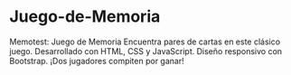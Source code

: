 # Juego-de-Memoria
Memotest: Juego de Memoria Encuentra pares de cartas en este clásico juego. Desarrollado con HTML, CSS y JavaScript. Diseño responsivo con Bootstrap. ¡Dos jugadores compiten por ganar!
